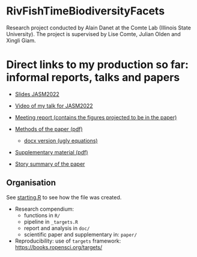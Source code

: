 
<!-- README.md is generated from README.Rmd. Please edit that file -->

# RivFishTimeBiodiversityFacets

<!-- badges: start -->

<!-- badges: end -->

Research project conducted by Alain Danet at the Comte Lab (Illinois
State University). The project is supervised by Lise Comte, Julian Olden
and Xingli Giam.

# Direct links to my production so far: informal reports, talks and papers

  - [Slides
    JASM2022](https://github.com/alaindanet/RivFishTimeBiodiversityFacets/blob/main/talk/jasm2022.html)

  - [Video of my talk for
    JASM2022](https://xcdzoom.s3.amazonaws.com/zqEtKtIt9sluh4T.mp4_new.mp4)

  - [Meeting report (contains the figures projected to be in the
    paper)](https://github.com/alaindanet/RivFishTimeBiodiversityFacets/blob/main/doc/xx-meeting-report.html)

  - [Methods of the paper
    (pdf)](https://github.com/alaindanet/RivFishTimeBiodiversityFacets/blob/main/paper/methods.pdf)
    
      - [docx version (ugly
        equations)](https://github.com/alaindanet/RivFishTimeBiodiversityFacets/blob/main/paper/methods.docx)

  - [Supplementary material
    (pdf)](https://github.com/alaindanet/RivFishTimeBiodiversityFacets/blob/main/paper/supplementary_figures.pdf)

  - [Story summary of the
    paper](https://github.com/alaindanet/RivFishTimeBiodiversityFacets/raw/main/paper/story_summary.docx)

## Organisation

See [starting.R]() to see how the file was created.

  - Research compendium:
      - functions in `R/`
      - pipeline in `_targets.R`
      - report and analysis in `doc/`
      - scientific paper and supplementary in: `paper/`
  - Reproducibility: use of `targets` framework:
    <https://books.ropensci.org/targets/>
